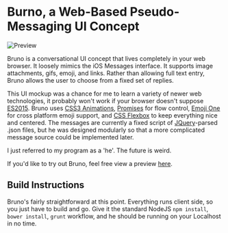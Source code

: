 # Burno, a Web-Based Pseudo-Messaging UI Concept

![Preview](https://raw.githubusercontent.com/ImStuartJones/bruno/master/screenshot.png)

Bruno is a conversational UI concept that lives completely in your web browser. It loosely mimics the iOS Messages interface. It supports image attachments, gifs, emoji, and links. Rather than allowing full text entry, Bruno allows the user to choose from a fixed set of replies.

This UI mockup was a chance for me to learn a variety of newer web technologies, it probably won't work if your browser doesn't suppose [ES2015](https://babeljs.io/docs/learn-es2015/). Bruno uses [CSS3 Animations](https://developer.mozilla.org/en-US/docs/Web/CSS/CSS_Animations/Using_CSS_animations), [Promises](https://developer.mozilla.org/en-US/docs/Web/JavaScript/Reference/Global_Objects/Promise) for flow control, [Emoji One](http://emojione.com) for cross platform emoji support, and [CSS Flexbox](https://developer.mozilla.org/en-US/docs/Web/CSS/CSS_Flexible_Box_Layout/Using_CSS_flexible_boxes) to keep everything nice and centered. The messages are currently a fixed script of [JQuery](https://jquery.com)-parsed .json files, but he was designed modularly so that a more complicated message source could be implemented later.

I just referred to my program as a 'he'. The future is weird.

If you'd like to try out Bruno, feel free view a preview [here](http://stuart-jones.com/bruno).

## Build Instructions

Bruno's fairly straightforward at this point. Everything runs client side, so you just have to build and go. Give it the standard NodeJS `npm install`, `bower install`, `grunt` workflow, and he should be running on your Localhost in no time.
